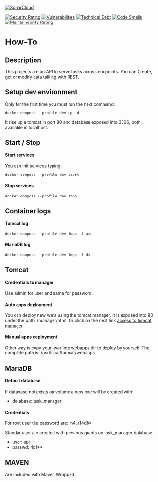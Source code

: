 [![SonarCloud](https://sonarcloud.io/images/project_badges/sonarcloud-white.svg)](https://sonarcloud.io/summary/new_code?id=Armando-Torres_spring-api-ddd)

[![Security Rating](https://sonarcloud.io/api/project_badges/measure?project=Armando-Torres_spring-api-ddd&metric=security_rating)](https://sonarcloud.io/summary/new_code?id=Armando-Torres_spring-api-ddd) [![Vulnerabilities](https://sonarcloud.io/api/project_badges/measure?project=Armando-Torres_spring-api-ddd&metric=vulnerabilities)](https://sonarcloud.io/summary/new_code?id=Armando-Torres_spring-api-ddd) [![Technical Debt](https://sonarcloud.io/api/project_badges/measure?project=Armando-Torres_spring-api-ddd&metric=sqale_index)](https://sonarcloud.io/summary/new_code?id=Armando-Torres_spring-api-ddd) [![Code Smells](https://sonarcloud.io/api/project_badges/measure?project=Armando-Torres_spring-api-ddd&metric=code_smells)](https://sonarcloud.io/summary/new_code?id=Armando-Torres_spring-api-ddd) [![Maintainability Rating](https://sonarcloud.io/api/project_badges/measure?project=Armando-Torres_spring-api-ddd&metric=sqale_rating)](https://sonarcloud.io/summary/new_code?id=Armando-Torres_spring-api-ddd)

# How-To

## Description

This projects are an API to serve tasks across endpoints. You can Create, get or modify data talking with REST. 

## Setup dev environment

Only for the first time you must run the next command:
```shell
docker compose --profile dev up -d
```

It rise up a tomcat in port 80 and database exposed into 3306, both available in localhost.

## Start / Stop

#### Start services
You can init services typing:
```shell
docker compose --profile dev start
```

#### Stop services
```shell
docker compose --profile dev stop
```

## Container logs

#### Tomcat log
```shell
docker compose --profile dev logs -f api
```

#### MariaDB log
```shell
docker compose --profile dev logs -f db
```

## Tomcat

#### Credentials to manager
Use admin for user and same for password.

#### Auto apps deployment
You can deploy new wars using the tomcat manager. It is exposed into 80 under the path: /manager/html. Or click on the next link [access to tomcat manager](http://localhost:80/manager/html)

#### Manual apps deployment
Other way is copy your .war into webapps dir to deploy by yourself. The complete path is: /usr/local/tomcat/webapps

## MariaDB

#### Default database
If database not exists on volume a new one will be created with:
- database: task_manager

#### Credentials
For root user the password are: m4_r14d8*

Standar user are created with previous grants on task_manager database:
- user: api
- passwd: 4p1**

## MAVEN
Are included with Maven Wrapped 
